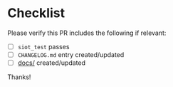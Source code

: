 # Checklist

Please verify this PR includes the following if relevant:

- [ ] `siot_test` passes
- [ ] `CHANGELOG.md` entry created/updated
- [ ] [docs/](https://github.com/simpleiot/simpleiot/tree/master/docs)
      created/updated

Thanks!
